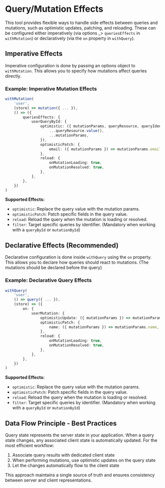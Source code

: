 # Query/Mutation Effects

This tool provides flexible ways to handle side effects between queries and mutations, such as optimistic updates, patching, and reloading. These can be configured either imperatively (via options \_> `queriesEffects` in `withMutation`) or declaratively (via the `on` property in `withQuery`).

## Imperative Effects

Imperative configuration is done by passing an options object to `withMutation`. This allows you to specify how mutations affect queries directly.

### Example: Imperative Mutation Effects

```typescript
withMutation(
	'user',
	(store) => mutation({ ... }),
	() => ({
		queriesEffects: {
			userQueryById: {
				optimistic: ({ mutationParams, queryResource, queryIdentifier }) => ({
					...queryResource.value(),
					...mutationParams,
				}),
				optimisticPatch: {
					email: ({ mutationParams }) => mutationParams.email,
				},
				reload: {
					onMutationLoading: true,
					onMutationResolved: true,
				},
			},
		},
	})
)
```

**Supported Effects:**

- `optimistic`: Replace the query value with the mutation params.
- `optimisticPatch`: Patch specific fields in the query value.
- `reload`: Reload the query when the mutation is loading or resolved.
- `filter`: Target specific queries by identifier. (Mandatory when working with a `queryById` or `mutationById`)

## Declarative Effects (Recommended)

Declarative configuration is done inside `withQuery` using the `on` property. This allows you to declare how queries should react to mutations. (The mutations should be declared before the query)

### Example: Declarative Query Effects

```typescript
withQuery(
	'user',
	() => query({ ... }),
	(store) => ({
		on: {
			userMutation: {
				optimisticUpdate: ({ mutationParams }) => mutationParams,
				optimisticPatch: {
					name: ({ mutationParams }) => mutationParams.name,
				},
				reload: {
					onMutationLoading: true,
					onMutationResolved: true,
				},
			},
		},
	})
)
```

**Supported Effects:**

- `optimistic`: Replace the query value with the mutation params.
- `optimisticPatch`: Patch specific fields in the query value.
- `reload`: Reload the query when the mutation is loading or resolved.
- `filter`: Target specific queries by identifier. (Mandatory when working with a `queryById` or `mutationById`)

## Data Flow Principle - Best Practices

Query state represents the server state in your application. When a query state changes, any associated client state is automatically updated. For the most efficient workflow:

1. Associate query results with dedicated client state
2. When performing mutations, use optimistic updates on the query state
3. Let the changes automatically flow to the client state

This approach maintains a single source of truth and ensures consistency between server and client representations.
